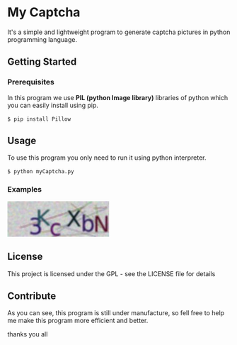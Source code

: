 # My Captcha

It's a simple and lightweight program to generate captcha pictures in python programming language.

## Getting Started

### Prerequisites

In this program we use **PIL (python Image library)** libraries of python which you can easily install using pip.

```
$ pip install Pillow
```

## Usage

To use this program you only need to run it using  python interpreter.

```
$ python myCaptcha.py
```

### Examples

![captcha example](./captcha.jpg "generated captcha example")

## License

This project is licensed under the GPL - see the LICENSE file for details



## Contribute

As you can see, this program is still under manufacture, so fell free to help me make this program more efficient and better.

thanks you all